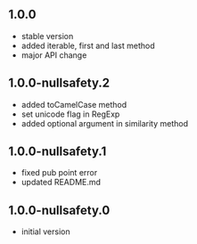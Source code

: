 ## 1.0.0

* stable version
* added iterable, first and last method
* major API change

## 1.0.0-nullsafety.2

* added toCamelCase method
* set unicode flag in RegExp
* added optional argument in similarity method

## 1.0.0-nullsafety.1

* fixed pub point error
* updated README.md 

## 1.0.0-nullsafety.0

* initial version
